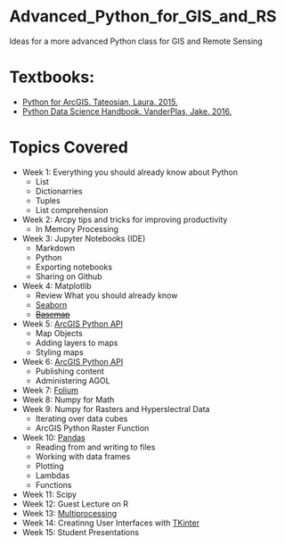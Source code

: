 # Advanced_Python_for_GIS_and_RS
Ideas for a more advanced Python class for GIS and Remote Sensing

# Textbooks:
- [Python for ArcGIS. Tateosian, Laura. 2015.](http://www.springer.com/us/book/9783319183978)
- [Python Data Science Handbook. VanderPlas, Jake. 2016.](http://shop.oreilly.com/product/0636920034919.do)

# Topics Covered
- Week 1: Everything you should already know about Python
  - List
  - Dictionarries
  - Tuples
  - List comprehension
- Week 2: Arcpy tips and tricks for improving productivity
  - In Memory Processing
- Week 3: Jupyter Notebooks (IDE)
  - Markdown
  - Python
  - Exporting notebooks
  - Sharing on Github
- Week 4: Matplotlib
  - Review What you should already know
  - [Seaborn](https://seaborn.pydata.org/)
  - [~~Basemap~~](https://basemaptutorial.readthedocs.io/en/latest/first_map.html)
- Week 5: [ArcGIS Python API](https://developers.arcgis.com/python/)
  - Map Objects
  - Adding layers to maps
  - Styling maps
- Week 6: [ArcGIS Python API](https://developers.arcgis.com/python/)
  - Publishing content
  - Administering AGOL
- Week 7: [Folium](https://blog.dominodatalab.com/creating-interactive-crime-maps-with-folium/)
- Week 8: Numpy for Math
- Week 9: Numpy for Rasters and Hyperslectral Data
  - Iterating over data cubes
  - ArcGIS Python Raster Function
- Week 10: [Pandas](http://nbviewer.jupyter.org/gist/wesm/4757075/PandasTour.ipynb)
  - Reading from and writing to files
  - Working with data frames
  - Plotting
  - Lambdas
  - Functions
- Week 11: Scipy
- Week 12: Guest Lecture on R
- Week 13: [Multiprocessing](https://www.youtube.com/watch?v=s1SkCYMnfbY)
- Week 14: Creatinng User Interfaces with [TKinter](https://wiki.python.org/moin/TkInter)
- Week 15: Student Presentations

